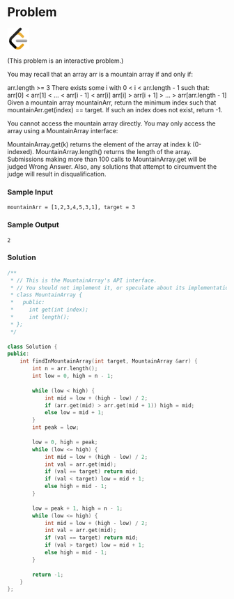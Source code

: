 # Problem
<a href="https://leetcode.com/problems/find-in-mountain-array/description/">
  <img src="../lib/leetcode-3628885-3030025.webp" width="50"/>
</a>

(This problem is an interactive problem.)

You may recall that an array arr is a mountain array if and only if:

arr.length >= 3
There exists some i with 0 < i < arr.length - 1 such that:
arr[0] < arr[1] < ... < arr[i - 1] < arr[i]
arr[i] > arr[i + 1] > ... > arr[arr.length - 1]
Given a mountain array mountainArr, return the minimum index such that mountainArr.get(index) == target. If such an index does not exist, return -1.

You cannot access the mountain array directly. You may only access the array using a MountainArray interface:

MountainArray.get(k) returns the element of the array at index k (0-indexed).
MountainArray.length() returns the length of the array.
Submissions making more than 100 calls to MountainArray.get will be judged Wrong Answer. Also, any solutions that attempt to circumvent the judge will result in disqualification.

### Sample Input
```
mountainArr = [1,2,3,4,5,3,1], target = 3
```
### Sample Output
```
2
```

### Solution
```cpp
/**
 * // This is the MountainArray's API interface.
 * // You should not implement it, or speculate about its implementation
 * class MountainArray {
 *   public:
 *     int get(int index);
 *     int length();
 * };
 */

class Solution {
public:
    int findInMountainArray(int target, MountainArray &arr) {
        int n = arr.length();
        int low = 0, high = n - 1;

        while (low < high) {
            int mid = low + (high - low) / 2;
            if (arr.get(mid) > arr.get(mid + 1)) high = mid;
            else low = mid + 1;
        }
        int peak = low;

        low = 0, high = peak;
        while (low <= high) {
            int mid = low + (high - low) / 2;
            int val = arr.get(mid);
            if (val == target) return mid;
            if (val < target) low = mid + 1;
            else high = mid - 1;
        }

        low = peak + 1, high = n - 1;
        while (low <= high) {
            int mid = low + (high - low) / 2;
            int val = arr.get(mid);
            if (val == target) return mid;
            if (val > target) low = mid + 1;
            else high = mid - 1;
        }

        return -1;
    }
};



```
